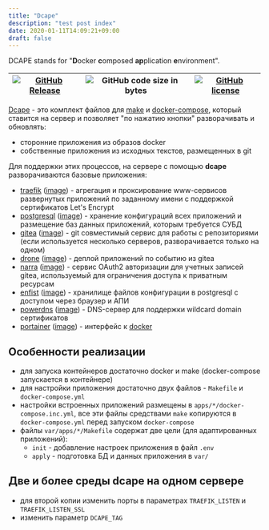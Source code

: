 ```yaml
---
title: "Dcape"
description: "test post index"
date: 2020-01-11T14:09:21+09:00
draft: false
---
```


DCAPE stands for "**D**ocker **c**omposed **ap**plication **e**nvironment".

[![GitHub Release][1]][2] | ![GitHub code size in bytes][3] | [![GitHub license][4]][5]
--|--|--



[1]: https://img.shields.io/github/release/dopos/dcape.svg
[2]: https://github.com/dopos/dcape/releases
[3]: https://img.shields.io/github/languages/code-size/dopos/dcape.svg
[4]: https://img.shields.io/github/license/dopos/dcape.svg
[5]: LICENSE

[Dcape](https://github.com/dopos/dcape) - это комплект файлов для [make](https://www.gnu.org/software/make/) и [docker-compose](https://docs.docker.com/compose/), который ставится на сервер и позволяет "по нажатию кнопки" разворачивать и обновлять:

* сторонние приложения из образов docker
* собственные приложения из исходных текстов, размещенных в git

Для поддержки этих процессов, на сервере с помощью **dcape** разворачиваются базовые приложения:

* [traefik](https://traefik.io/) ([image](https://hub.docker.com/_/traefik/)) - агрегация и проксирование www-сервисов развернутых приложений по заданному имени с поддержкой сертификатов Let's Encrypt
* [postgresql](https://www.postgresql.org) ([image](https://hub.docker.com/_/postgres)) - хранение конфигураций всех приложений и размещение баз данных приложений, которым требуется СУБД
* [gitea](https://gitea.io/) ([image](https://hub.docker.com/r/gitea/gitea)) - git совместимый сервис для работы с репозиториями (если используется несколько серверов, разворачивается только на одном)
* [drone](https://github.com/drone) ([image](https://hub.docker.com/r/drone/drone)) - деплой приложений по событию из gitea
* [narra](https://github.com/dopos/narra) ([image](https://hub.docker.com/r/dopos/narra)) - сервис OAuth2 авторизации для учетных записей gitea, используемый для ограничения доступа к приватным ресурсам
* [enfist](https://github.com/apisite/app-enfist) ([image](https://hub.docker.com/r/apisite/enfist)) - хранилище файлов конфигурации в postgresql с доступом через браузер и АПИ
* [powerdns](https://www.powerdns.com/) ([image](https://hub.docker.com/r/psitrax/powerdns)) - DNS-сервер для поддержки wildcard domain сертификатов
* [portainer](https://portainer.io/) ([image](https://hub.docker.com/r/portainer/portainer/)) - интерфейс к [docker](https://www.docker.com/)

## Особенности реализации

* для запуска контейнеров достаточно docker и make (docker-compose запускается в контейнере)
* для настройки приложения достаточно двух файлов - `Makefile` и `docker-compose.yml`
* настройки встроенных приложений размещены в `apps/*/docker-compose.inc.yml`, все эти файлы средствами `make` копируются в `docker-compose.yml` перед запуском `docker-compose`
* файлы `var/apps/*/Makefile` содержат две цели (для адаптированных приложений):
  * `init` - добавление настроек приложения в файл `.env`
  * `apply` - подготовка БД и данных приложения в `var/`

## Две и более среды dcape на одном сервере

* для второй копии изменить порты в параметрах `TRAEFIK_LISTEN` и `TRAEFIK_LISTEN_SSL`
* изменить параметр `DCAPE_TAG`
